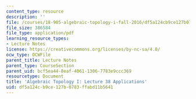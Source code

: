 ```yaml
---
content_type: resource
description: ''
file: /courses/18-905-algebraic-topology-i-fall-2016/df5a124cb9ce127b0783ffabd11b5641_MIT18_905F16_lec38.pdf
file_size: 386584
file_type: application/pdf
learning_resource_types:
- Lecture Notes
license: https://creativecommons.org/licenses/by-nc-sa/4.0/
ocw_type: OCWFile
parent_title: Lecture Notes
parent_type: CourseSection
parent_uid: bcf5ea44-8eaf-4061-1306-7783e9ccc369
resourcetype: Document
title: 'Algebraic Topology I: Lecture 38 Applications'
uid: df5a124c-b9ce-127b-0783-ffabd11b5641
---
```

